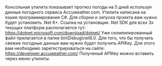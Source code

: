 Консольная утилита показывает прогноз погоды на 5 дней используя данные погодного сервиса Accuweather.com.
Утилита написана на языке программирования C#. Для сборки и запуска проекта вам нужно будет установить .Net 6+.
Ссылка на установщик .Net SDK для всех 3х текущих платформ располагается тут: https://dotnet.microsoft.com/download/dotnet/
Уже скомпилированный файл прилагается в папке bin\Debug\net6.0.
Для того, что бы получать свежие погодные данные вам нужно будет получить APIKey. Для этого вам необходимо зарегестрироваться на сайте: https://developer.accuweather.com/
Полученый APIKey можно вставить через меню утилиты.
